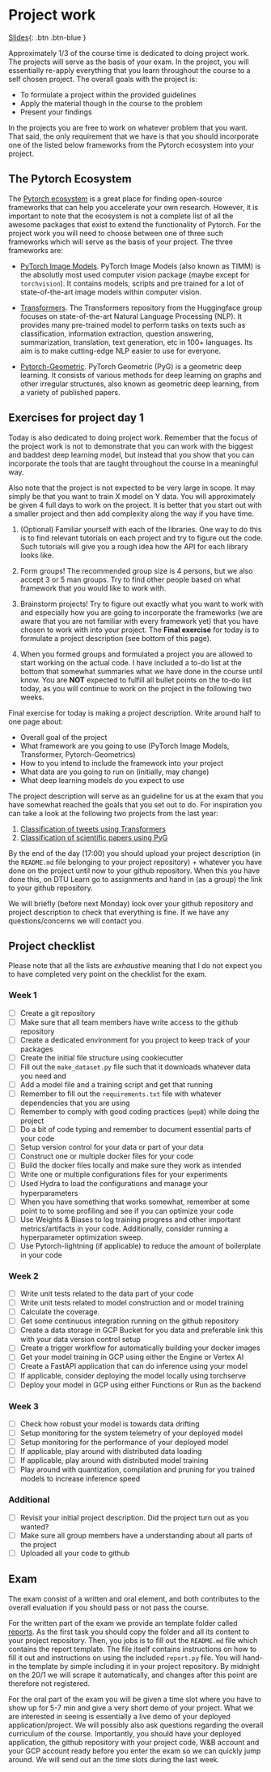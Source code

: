 # Project work

[Slides](../slides/Projects.pdf){: .btn .btn-blue }

Approximately 1/3 of the course time is dedicated to doing project work. The projects will serve as the basis of your
exam. In the project, you will essentially re-apply everything that you learn throughout the course to a self chosen
project. The overall goals with the project is:

* To formulate a project within the provided guidelines
* Apply the material though in the course to the problem
* Present your findings

In the projects you are free to work on whatever problem that you want. That said, the only requirement that we have is
that you should incorporate one of the listed below frameworks from the Pytorch ecosystem into your project.

## The Pytorch Ecosystem

The [Pytorch ecosystem](https://pytorch.org/ecosystem/) is a great place for finding open-source frameworks that can
help you accelerate your own research. However, it is important to note that the ecosystem is not a complete list of
all the awesome packages that exist to extend the functionality of Pytorch. For the project work you will need to
choose between one of three such frameworks which will serve as the basis of your project. The three frameworks are:

* [PyTorch Image Models](https://github.com/rwightman/pytorch-image-models). PyTorch Image Models (also known as TIMM)
  is the absolutly most used computer vision package (maybe except for `torchvision`). It contains models, scripts and
  pre trained for a lot of state-of-the-art image models within computer vision.

* [Transformers](https://github.com/huggingface/transformers). The Transformers repository from the Huggingface group
  focuses on state-of-the-art Natural Language Processing (NLP). It provides many pre-trained model to perform tasks on
  texts such as classification, information extraction, question answering, summarization, translation, text generation,
  etc in 100+ languages. Its aim is to make cutting-edge NLP easier to use for everyone.

* [Pytorch-Geometric](https://github.com/rusty1s/pytorch_geometric). PyTorch Geometric (PyG) is a geometric deep
  learning. It consists of various methods for deep learning on graphs and other irregular structures, also known as
  geometric deep learning, from a variety of published papers.

## Exercises for project day 1

Today is also dedicated to doing project work. Remember that the focus of the project work is not to demonstrate that
you can work with the biggest and baddest deep learning model, but instead that you show that you can incorporate the
tools that are taught throughout the course in a meaningful way.

Also note that the project is not expected to be very large in scope. It may simply be that you want to train X model
on Y data. You will approximately be given 4 full days to work on the project. It is better that you start out with a
smaller project and then add complexity along the way if you have time.

1. (Optional) Familiar yourself with each of the libraries. One way to do this is to find relevant tutorials on each
   project and try to figure out the code. Such tutorials will give you a rough idea how the API for each library looks
   like.

2. Form groups! The recommended group size is 4 persons, but we also accept 3 or 5 man groups. Try to find other people
   based on what framework that you would like to work with.

3. Brainstorm projects! Try to figure out exactly what you want to work with and especially how you are going to
   incorporate the frameworks (we are aware that you are not familiar with every framework yet) that you have chosen to
   work with into your project. The **Final exercise** for today is to formulate a project description (see bottom of
   this page).

4. When you formed groups and formulated a project you are allowed to start working on the actual code. I have included
   a to-do list at the bottom that somewhat summaries what we have done in the course until know. You are **NOT**
   expected to fulfill all bullet points on the to-do list today, as you will continue to work on the project in the
   following two weeks.

Final exercise for today is making a project description. Write around half to one page about:

* Overall goal of the project
* What framework are you going to use (PyTorch Image Models, Transformer, Pytorch-Geometrics)
* How to you intend to include the framework into your project
* What data are you going to run on (initially, may change)
* What deep learning models do you expect to use

The project description will serve as an guideline for us at the exam that you have somewhat reached the goals that you
set out to do. For inspiration you can take a look at the following two projects from the last year:

1. [Classification of tweets using Transformers](https://github.com/nielstiben/MLOPS-Project)
2. [Classification of scientific papers using PyG](https://github.com/eyhl/group5-pyg-dtu-mlops)

By the end of the day (17:00) you should upload your project description (in the `README.md` file belonging to your
project repository) + whatever you have done on the project until now to your github repository. When this you have
done this, on DTU Learn go to assignments and hand in (as a group) the link to your github repository.

We will briefly (before next Monday) look over your github repository and project description to check that everything
is fine. If we have any questions/concerns we will contact you.

## Project checklist

Please note that all the lists are *exhaustive* meaning that I do not expect you to have completed very
point on the checklist for the exam.

### Week 1

* [ ] Create a git repository
* [ ] Make sure that all team members have write access to the github repository
* [ ] Create a dedicated environment for you project to keep track of your packages
* [ ] Create the initial file structure using cookiecutter
* [ ] Fill out the `make_dataset.py` file such that it downloads whatever data you need and
* [ ] Add a model file and a training script and get that running
* [ ] Remember to fill out the `requirements.txt` file with whatever dependencies that you are using
* [ ] Remember to comply with good coding practices (`pep8`) while doing the project
* [ ] Do a bit of code typing and remember to document essential parts of your code
* [ ] Setup version control for your data or part of your data
* [ ] Construct one or multiple docker files for your code
* [ ] Build the docker files locally and make sure they work as intended
* [ ] Write one or multiple configurations files for your experiments
* [ ] Used Hydra to load the configurations and manage your hyperparameters
* [ ] When you have something that works somewhat, remember at some point to to some profiling and see if
      you can optimize your code
* [ ] Use Weights & Biases to log training progress and other important metrics/artifacts in your code. Additionally,
      consider running a hyperparameter optimization sweep.
* [ ] Use Pytorch-lightning (if applicable) to reduce the amount of boilerplate in your code

### Week 2

* [ ] Write unit tests related to the data part of your code
* [ ] Write unit tests related to model construction and or model training
* [ ] Calculate the coverage.
* [ ] Get some continuous integration running on the github repository
* [ ] Create a data storage in GCP Bucket for you data and preferable link this with your data version control setup
* [ ] Create a trigger workflow for automatically building your docker images
* [ ] Get your model training in GCP using either the Engine or Vertex AI
* [ ] Create a FastAPI application that can do inference using your model
* [ ] If applicable, consider deploying the model locally using torchserve
* [ ] Deploy your model in GCP using either Functions or Run as the backend

### Week 3

* [ ] Check how robust your model is towards data drifting
* [ ] Setup monitoring for the system telemetry of your deployed model
* [ ] Setup monitoring for the performance of your deployed model
* [ ] If applicable, play around with distributed data loading
* [ ] If applicable, play around with distributed model training
* [ ] Play around with quantization, compilation and pruning for you trained models to increase inference speed

### Additional

* [ ] Revisit your initial project description. Did the project turn out as you wanted?
* [ ] Make sure all group members have a understanding about all parts of the project
* [ ] Uploaded all your code to github

## Exam

The exam consist of a written and oral element, and both contributes to the overall evaluation if you should pass or
not pass the course.

For the written part of the exam we provide an template folder called
[reports](https://github.com/SkafteNicki/dtu_mlops/tree/main/reports). As the first task you should copy the folder and
all its content to your project repository. Then, you jobs is to fill out the `README.md` file which contains the report
template. The file itself contains instructions on how to fill it out and instructions on using the included `report.py`
file. You will hand-in the template by simple including it in your project repository. By midnight on the 20/1 we will
scrape it automatically, and changes after this point are therefore not registered.

For the oral part of the exam you will be given a time slot where you have to show up for 5-7 min and give a very short
demo of your project. What we are interested in seeing is essentially a live demo of your deployed application/project.
We will possibly also ask questions regarding the overall curriculum of the course. Importantly, you should have your
deployed application, the github repository with your project code, W&B account and your GCP account ready before
you enter the exam so we can quickly jump around. We will send out an the time slots during the last week.
